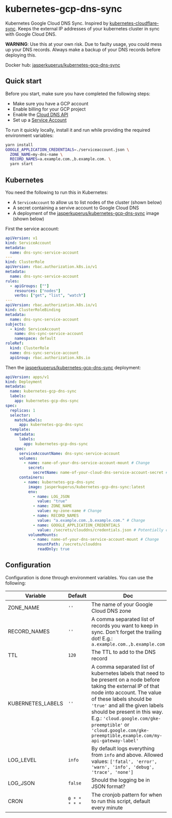 # kubernetes-gcp-dns-sync

Kubernetes Google Cloud DNS Sync. Inspired by [kubernetes-cloudflare-sync](https://github.com/calebdoxsey/kubernetes-cloudflare-sync). Keeps the external IP addresses of your kubernetes cluster in sync with Google Cloud DNS.

**WARNING**: Use this at your own risk. Due to faulty usage, you could mess up your DNS records. Always make a backup of your DNS records before deploying this.

Docker hub: [jasperkuperus/kubernetes-gcp-dns-sync](https://hub.docker.com/r/jasperkuperus/kubernetes-gcp-dns-sync)

## Quick start

Before you start, make sure you have completed the following steps:

* Make sure you have a GCP account
* Enable billing for your GCP project
* Enable the [Cloud DNS API](https://console.cloud.google.com/flows/enableapi?apiid=dns.googleapis.com)
* Set up a [Service Account](https://cloud.google.com/docs/authentication/getting-started)

To run it quickly locally, install it and run while providing the required environment variables:

```sh
yarn install
GOOGLE_APPLICATION_CREDENTIALS=./serviceaccount.json \
  ZONE_NAME=my-dns-name \
  RECORD_NAMES=a.example.com.,b.example.com. \
  yarn start
```

## Kubernetes

You need the following to run this in Kubernetes:

* A `ServiceAccount` to allow us to list nodes of the cluster (shown below)
* A secret containing a servive account to Google Cloud DNS
* A deployment of the [jasperkuperus/kubernetes-gcp-dns-sync](https://hub.docker.com/r/jasperkuperus/kubernetes-gcp-dns-sync) image (shown below)

First the service account:

```yaml
apiVersion: v1
kind: ServiceAccount
metadata:
  name: dns-sync-service-account
---
kind: ClusterRole
apiVersion: rbac.authorization.k8s.io/v1
metadata:
  name: dns-sync-service-account
rules:
  - apiGroups: [""]
    resources: ["nodes"]
    verbs: ["get", "list", "watch"]
---
apiVersion: rbac.authorization.k8s.io/v1
kind: ClusterRoleBinding
metadata:
  name: dns-sync-service-account
subjects:
  - kind: ServiceAccount
    name: dns-sync-service-account
    namespace: default
roleRef:
  kind: ClusterRole
  name: dns-sync-service-account
  apiGroup: rbac.authorization.k8s.io
```

Then the [jasperkuperus/kubernetes-gcp-dns-sync](https://hub.docker.com/r/jasperkuperus/kubernetes-gcp-dns-sync) deployment:

```yaml
apiVersion: apps/v1
kind: Deployment
metadata:
  name: kubernetes-gcp-dns-sync
  labels:
    app: kubernetes-gcp-dns-sync
spec:
  replicas: 1
  selector:
    matchLabels:
      app: kubernetes-gcp-dns-sync
  template:
    metadata:
      labels:
        app: kubernetes-gcp-dns-sync
    spec:
      serviceAccountName: dns-sync-service-account
      volumes:
        - name: name-of-your-dns-service-account-mount # Change
          secret:
            secretName: name-of-your-cloud-dns-service-account-secret # Change
      containers:
        - name: kubernetes-gcp-dns-sync
          image: jasperkuperus/kubernetes-gcp-dns-sync:latest
          env:
            - name: LOG_JSON
              value: "true"
            - name: ZONE_NAME
              value: my-zone-name # Change
            - name: RECORD_NAMES
              value: "a.example.com.,b.example.com." # Change
            - name: GOOGLE_APPLICATION_CREDENTIALS
              value: /secrets/clouddns/credentials.json # Potentially change
          volumeMounts:
            - name: name-of-your-dns-service-account-mount # Change
              mountPath: /secrets/clouddns
              readOnly: true
```

## Configuration

Configuration is done through environment variables. You can use the following:

| Variable | Default | Doc |
| --- | --- | --- |
| ZONE_NAME | `''` | The name of your Google Cloud DNS zone |
| RECORD_NAMES | `''` | A comma separated list of records you want to keep in sync. Don't forget the trailing dot! E.g.: `a.example.com.,b.example.com` |
| TTL | `120` | The TTL to add to the DNS record |
| KUBERNETES_LABELS | `''` | A comma separated list of kubernetes labels that need to be present on a node before taking the external IP of that node into account. The value of these labels should be `'true'` and all the given labels should be present in this way. E.g.: `'cloud.google.com/gke-preemptible'` or `'cloud.google.com/gke-preemptible,example.com/my-api-gateway-label'` |
| LOG_LEVEL | `info` | By default logs everything from `info` and above. Allowed values: `['fatal', 'error', 'warn', 'info', 'debug', 'trace', 'none']` |
| LOG_JSON | `false` | Should the logging be in JSON format? |
| CRON | `0 * * * * *` | The cronjob pattern for when to run this script, default every minute |
